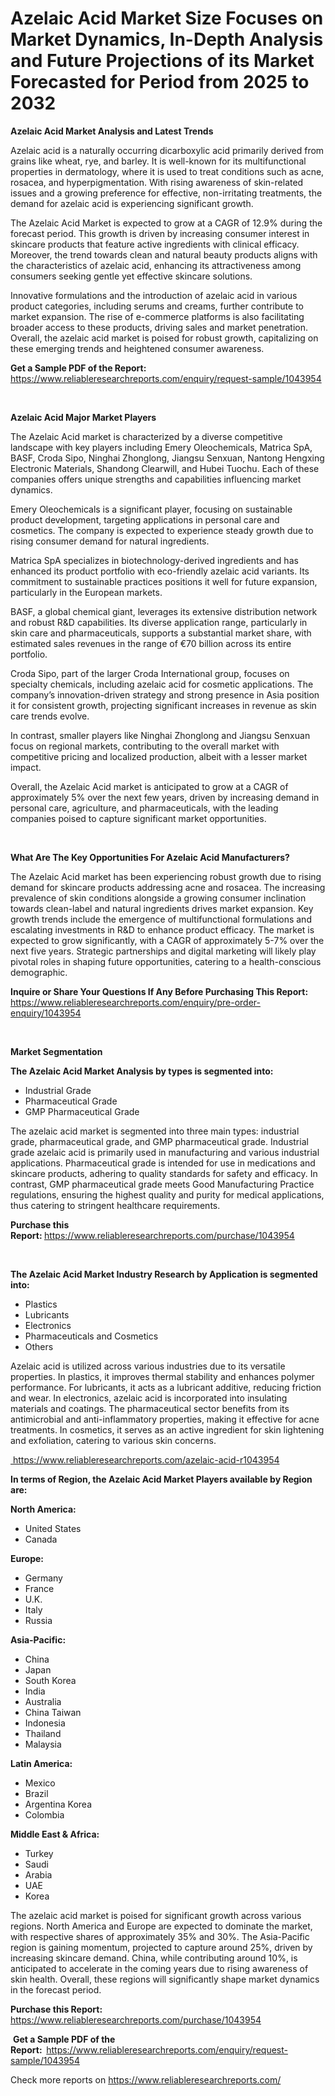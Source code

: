 <p><h1>Azelaic Acid Market Size Focuses on Market Dynamics, In-Depth Analysis and Future Projections of its Market Forecasted for Period from 2025 to 2032</h1></p><p><strong>Azelaic Acid Market Analysis and Latest Trends</strong></p>
<p><p>Azelaic acid is a naturally occurring dicarboxylic acid primarily derived from grains like wheat, rye, and barley. It is well-known for its multifunctional properties in dermatology, where it is used to treat conditions such as acne, rosacea, and hyperpigmentation. With rising awareness of skin-related issues and a growing preference for effective, non-irritating treatments, the demand for azelaic acid is experiencing significant growth.</p><p>The Azelaic Acid Market is expected to grow at a CAGR of 12.9% during the forecast period. This growth is driven by increasing consumer interest in skincare products that feature active ingredients with clinical efficacy. Moreover, the trend towards clean and natural beauty products aligns with the characteristics of azelaic acid, enhancing its attractiveness among consumers seeking gentle yet effective skincare solutions. </p><p>Innovative formulations and the introduction of azelaic acid in various product categories, including serums and creams, further contribute to market expansion. The rise of e-commerce platforms is also facilitating broader access to these products, driving sales and market penetration. Overall, the azelaic acid market is poised for robust growth, capitalizing on these emerging trends and heightened consumer awareness.</p></p>
<p><strong>Get a Sample PDF of the Report:&nbsp;</strong> <a href="https://www.reliableresearchreports.com/enquiry/request-sample/1043954?utm_campaign=2283&utm_medium=2&utm_source=Github&utm_content=ia&utm_term=31032025&utm_id=azelaic-acid">https://www.reliableresearchreports.com/enquiry/request-sample/1043954</a></p>
<p>&nbsp;</p>
<p><strong>Azelaic Acid Major Market Players</strong></p>
<p><p>The Azelaic Acid market is characterized by a diverse competitive landscape with key players including Emery Oleochemicals, Matrica SpA, BASF, Croda Sipo, Ninghai Zhonglong, Jiangsu Senxuan, Nantong Hengxing Electronic Materials, Shandong Clearwill, and Hubei Tuochu. Each of these companies offers unique strengths and capabilities influencing market dynamics.</p><p>Emery Oleochemicals is a significant player, focusing on sustainable product development, targeting applications in personal care and cosmetics. The company is expected to experience steady growth due to rising consumer demand for natural ingredients.</p><p>Matrica SpA specializes in biotechnology-derived ingredients and has enhanced its product portfolio with eco-friendly azelaic acid variants. Its commitment to sustainable practices positions it well for future expansion, particularly in the European markets.</p><p>BASF, a global chemical giant, leverages its extensive distribution network and robust R&D capabilities. Its diverse application range, particularly in skin care and pharmaceuticals, supports a substantial market share, with estimated sales revenues in the range of €70 billion across its entire portfolio.</p><p>Croda Sipo, part of the larger Croda International group, focuses on specialty chemicals, including azelaic acid for cosmetic applications. The company’s innovation-driven strategy and strong presence in Asia position it for consistent growth, projecting significant increases in revenue as skin care trends evolve.</p><p>In contrast, smaller players like Ninghai Zhonglong and Jiangsu Senxuan focus on regional markets, contributing to the overall market with competitive pricing and localized production, albeit with a lesser market impact.</p><p>Overall, the Azelaic Acid market is anticipated to grow at a CAGR of approximately 5% over the next few years, driven by increasing demand in personal care, agriculture, and pharmaceuticals, with the leading companies poised to capture significant market opportunities.</p></p>
<p>&nbsp;</p>
<p><strong>What Are The Key Opportunities For Azelaic Acid Manufacturers?</strong></p>
<p><p>The Azelaic Acid market has been experiencing robust growth due to rising demand for skincare products addressing acne and rosacea. The increasing prevalence of skin conditions alongside a growing consumer inclination towards clean-label and natural ingredients drives market expansion. Key growth trends include the emergence of multifunctional formulations and escalating investments in R&D to enhance product efficacy. The market is expected to grow significantly, with a CAGR of approximately 5-7% over the next five years. Strategic partnerships and digital marketing will likely play pivotal roles in shaping future opportunities, catering to a health-conscious demographic.</p></p>
<p><strong>Inquire or Share Your Questions If Any Before Purchasing This Report:</strong> <a href="https://www.reliableresearchreports.com/enquiry/pre-order-enquiry/1043954?utm_campaign=2283&utm_medium=2&utm_source=Github&utm_content=ia&utm_term=31032025&utm_id=azelaic-acid">https://www.reliableresearchreports.com/enquiry/pre-order-enquiry/1043954</a></p>
<p>&nbsp;</p>
<p><strong>Market Segmentation</strong></p>
<p><strong>The Azelaic Acid Market Analysis by types is segmented into:</strong></p>
<p><ul><li>Industrial Grade</li><li>Pharmaceutical Grade</li><li>GMP Pharmaceutical Grade</li></ul></p>
<p><p>The azelaic acid market is segmented into three main types: industrial grade, pharmaceutical grade, and GMP pharmaceutical grade. Industrial grade azelaic acid is primarily used in manufacturing and various industrial applications. Pharmaceutical grade is intended for use in medications and skincare products, adhering to quality standards for safety and efficacy. In contrast, GMP pharmaceutical grade meets Good Manufacturing Practice regulations, ensuring the highest quality and purity for medical applications, thus catering to stringent healthcare requirements.</p></p>
<p><strong>Purchase this Report:&nbsp;</strong><a href="https://www.reliableresearchreports.com/purchase/1043954?utm_campaign=2283&utm_medium=2&utm_source=Github&utm_content=ia&utm_term=31032025&utm_id=azelaic-acid">https://www.reliableresearchreports.com/purchase/1043954</a></p>
<p>&nbsp;</p>
<p><strong>The Azelaic Acid Market Industry Research by Application is segmented into:</strong></p>
<p><ul><li>Plastics</li><li>Lubricants</li><li>Electronics</li><li>Pharmaceuticals and Cosmetics</li><li>Others</li></ul></p>
<p><p>Azelaic acid is utilized across various industries due to its versatile properties. In plastics, it improves thermal stability and enhances polymer performance. For lubricants, it acts as a lubricant additive, reducing friction and wear. In electronics, azelaic acid is incorporated into insulating materials and coatings. The pharmaceutical sector benefits from its antimicrobial and anti-inflammatory properties, making it effective for acne treatments. In cosmetics, it serves as an active ingredient for skin lightening and exfoliation, catering to various skin concerns.</p></p>
<p><a href="https://www.reliableresearchreports.com/azelaic-acid-r1043954?utm_campaign=2283&utm_medium=2&utm_source=Github&utm_content=ia&utm_term=31032025&utm_id=azelaic-acid">&nbsp;https://www.reliableresearchreports.com/azelaic-acid-r1043954</a></p>
<p><strong>In terms of Region, the Azelaic Acid Market Players available by Region are:</strong></p>
<p>
    <p> <strong> North America: </strong>
        <ul>
            <li>United States</li>
            <li>Canada</li>
        </ul>
        </p> 
    <p> <strong> Europe: </strong>
        <ul>
            <li>Germany</li>
            <li>France</li>
            <li>U.K.</li>
            <li>Italy</li>
            <li>Russia</li>
        </ul>
        </p> 
    <p> <strong> Asia-Pacific: </strong>
        <ul>
            <li>China</li>
            <li>Japan</li>
            <li>South Korea</li>
            <li>India</li>
            <li>Australia</li>
            <li>China Taiwan</li>
            <li>Indonesia</li>
            <li>Thailand</li>
            <li>Malaysia</li>
        </ul>
        </p> 
    <p> <strong> Latin America: </strong>
        <ul>
            <li>Mexico</li>
            <li>Brazil</li>
            <li>Argentina Korea</li>
            <li>Colombia</li>
        </ul>
        </p> 
    <p> <strong> Middle East & Africa: </strong>
        <ul>
            <li>Turkey</li>
            <li>Saudi</li>
            <li>Arabia</li>
            <li>UAE</li>
            <li>Korea</li>
        </ul>
    </p>
    </p>
<p><p>The azelaic acid market is poised for significant growth across various regions. North America and Europe are expected to dominate the market, with respective shares of approximately 35% and 30%. The Asia-Pacific region is gaining momentum, projected to capture around 25%, driven by increasing skincare demand. China, while contributing around 10%, is anticipated to accelerate in the coming years due to rising awareness of skin health. Overall, these regions will significantly shape market dynamics in the forecast period.</p></p>
<p><strong>Purchase this Report: </strong><a href="https://www.reliableresearchreports.com/purchase/1043954?utm_campaign=2283&utm_medium=2&utm_source=Github&utm_content=ia&utm_term=31032025&utm_id=azelaic-acid">https://www.reliableresearchreports.com/purchase/1043954</a></p>
<p>&nbsp;<strong>Get a Sample PDF of the Report:&nbsp;&nbsp;</strong><a href="https://www.reliableresearchreports.com/enquiry/request-sample/1043954?utm_campaign=2283&utm_medium=2&utm_source=Github&utm_content=ia&utm_term=31032025&utm_id=azelaic-acid">https://www.reliableresearchreports.com/enquiry/request-sample/1043954</a></p>
<p><strong></strong></p>
<p>Check more reports on <a href="https://www.reliableresearchreports.com/?utm_campaign=2283&utm_medium=2&utm_source=Github&utm_content=ia&utm_term=31032025&utm_id=azelaic-acid">https://www.reliableresearchreports.com/</a></p>